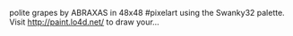 polite grapes by ABRAXAS in 48x48 #pixelart using the Swanky32 palette. Visit http://paint.lo4d.net/ to draw your… 